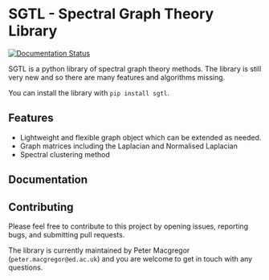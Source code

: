 # SGTL - Spectral Graph Theory Library

[![Documentation Status](https://readthedocs.org/projects/sgtl/badge/?version=latest)](https://sgtl.readthedocs.io/en/latest/?badge=latest)

SGTL is a python library of spectral graph theory methods. The library is still very new and so
there are many features and algorithms missing.

You can install the library with `pip install sgtl`.

## Features
* Lightweight and flexible graph object which can be extended as needed.
* Graph matrices including the Laplacian and Normalised Laplacian
* Spectral clustering method

## Documentation


## Contributing
Please feel free to contribute to this project by opening issues, reporting bugs, and submitting
pull requests.

The library is currently maintained by Peter Macgregor (`peter.macgregor@ed.ac.uk`) and you are
welcome to get in touch with any questions.
